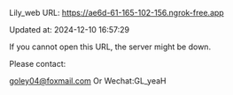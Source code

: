 Lily_web URL: https://ae6d-61-165-102-156.ngrok-free.app

Updated at: 2024-12-10 16:57:29

If you cannot open this URL, the server might be down.

Please contact: 

goley04@foxmail.com Or Wechat:GL_yeaH